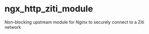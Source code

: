# ngx_http_ziti_module
Non-blocking upstream module for Nginx to securely connect to a Ziti network
